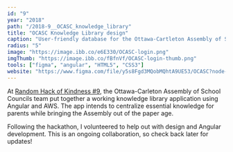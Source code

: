 ```yaml
---
id: "9"
year: "2018"
path: "/2018-9__OCASC_knowledge_library"
title: "OCASC Knowledge Library design"
caption: "User-friendly database for the Ottawa-Cartleton Assembly of School Councils."
radius: "5"
image: "https://image.ibb.co/e6E330/OCASC-login.png"
imgThumb: "https://image.ibb.co/fBfnVf/OCASC-login-thumb.png"
tools: ["figma", "angular", "HTML5", "CSS3"]
website: "https://www.figma.com/file/y5s8Fgd3MQobMQhtA9UE53/OCASC?node-id=1%3A2"
---
```


At [Random Hack of Kindness #9](https://rhok.ca/), the Ottawa-Carleton Assembly of School Councils team put together a working knowledge library application using Angular and AWS. The app intends to centralize essential knowledge for parents while bringing the Assembly out of the paper age.

Following the hackathon, I volunteered to help out with design and Angular development. This is an ongoing collaboration, so check back later for updates!
